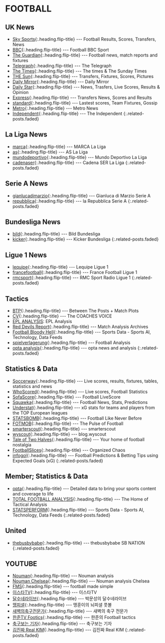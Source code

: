 ---
---

# FOOTBALL

## UK News
* [Sky Sports]{:.heading.flip-title} --- Football Results, Scores, Transfers, News
* [BBC]{:.heading.flip-title} --- Football BBC Sport
* [The Guardian]{:.heading.flip-title} --- Football news, match reports and fixtures
* [Telegraph]{:.heading.flip-title} --- The Telegraph
* [The Times]{:.heading.flip-title} --- The times & The Sunday Times
* [THE Sun]{:.heading.flip-title} --- Transfers, Fixtures, Scores, Pictures
* [Daily Mirror]{:.heading.flip-title} --- Daily Mirror
* [Daily Star]{:.heading.flip-title} --- News, Trasfers, Live Scores, Results & Opinion
* [Express]{:.heading.flip-title} --- Transfers News, Scores and Results
* [standard]{:.heading.flip-title} --- Lastest scores, Team Fixtures, Gossip
* [Metro]{:.heading.flip-title} --- Metro News
* [Independent]{:.heading.flip-title} --- The Independent
{:.related-posts.faded}

[Sky Sports]: https://www.skysports.com/football
[BBC]: https://www.bbc.com/sport/football
[The Guardian]: https://www.theguardian.com/football
[Telegraph]: https://www.telegraph.co.uk/sport
[The Times]: https://www.thetimes.co.uk

[THE Sun]: https://www.thesun.co.uk
[Daily Mirror]: http://www.dailymirror.lk/sport
[Daily Star]: https://www.dailystar.co.uk/sport/football
[Express]: https://www.express.co.uk/sport/football
[standard]: https://www.standard.co.uk/sport/football
[Metro]: https://metro.co.uk/sport/football
[Independent]: https://www.independent.co.uk/sport/football

## La Liga News
* [marca]{:.heading.flip-title} --- MARCA La Liga
* [as]{:.heading.flip-title} --- AS La Liga
* [mundodeportivo]{:.heading.flip-title} --- Mundo Deportivo La Liga
* [cadenaser]{:.heading.flip-title} --- Cadena SER La Liga
{:.related-posts.faded}

[marca]: https://www.marca.com/
[as]: https://www.as.com/
[mundodeportivo]: https://www.mundodeportivo.com/
[cadenaser]: https://cadenaser.com

## Serie A News
* [gianlucadimarzio]{:.heading.flip-title} --- Gianluca di Marzio Serie A
* [repubblica]{:.heading.flip-title} --- la Repubblica Serie A
{:.related-posts.faded}

[gianlucadimarzio]: https://gianlucadimarzio.com/
[repubblica]: https://www.repubblica.it/

## Bundesliga News
* [bild]{:.heading.flip-title} --- Bild Bundesliga
* [kicker]{:.heading.flip-title} --- Kicker Bundesliga
{:.related-posts.faded}

[bild]: https://www.bild.de/sport/fussball/fussball/home-15769054.bild.html
[kicker]: https://www.kicker.de/

## Ligue 1 News
* [lequipe]{:.heading.flip-title} --- Lequipe Ligue 1  
* [francefootball]{:.heading.flip-title} --- France Football Ligue 1
* [rmcsport]{:.heading.flip-title} --- RMC Sport Radio Ligue 1
{:.related-posts.faded}

[lequipe]: https://www.lequipe.fr/
[francefootball]: https://www.francefootball.fr/
[rmcsport]: https://rmcsport.bfmtv.com/football/

## Tactics
* [BTP]{:.heading.flip-title} --- Between The Posts + Match Plots
* [CV]{:.heading.flip-title} --- The COACHES VOICE
* [EPL ANALYSIS]: EPL Analysis
* [Red Devils Report]{:.heading.flip-title} --- Match Analysis Archives
* [Football Bloody Hell]{:.heading.flip-title} --- Sports Data - Sports AI, Technology, Data Feeds
* [spielverlagerung]{:.heading.flip-title} --- Football Analysis
* [opta analysis]{:.heading.flip-title} --- opta news and analysis
{:.related-posts.faded}

[BTP]: https://betweentheposts.net/
[CV]: https://www.coachesvoice.com/category/the-game/
[EPL ANALYSIS]: https://eplanalysis.com/
[Red Devils Report]: https://reddevilsreport.com/category/analysis/match-analysis
[Football Bloody Hell]: https://footballbh.net/
[spielverlagerung]: https://spielverlagerung.com/
[opta analysis]: https://www.optasportspro.com/news-and-analysis/

## Statistics & Data
* [Soccerway]{:.heading.flip-title} --- Live scores, results, fixtures, tables, statistics and news
* [WhoScored]{:.heading.flip-title} --- Live scores, Football Statistics
* [SofaScore]{:.heading.flip-title} --- Football LiveScore
* [Squawka]{:.heading.flip-title} --- Football News, Stats, Predictions
* [Understat]{:.heading.flip-title} --- xG stats for teams and players from the TOP European leagues
* [STATSBOMB]{:.heading.flip-title} --- Football Like Never Before
* [FOTMOB]{:.heading.flip-title} --- The Pulse of Football
* [smarterscout]{:.heading.flip-title} --- smarterscout
* [wyscout]{:.heading.flip-title} --- blog.wyscout  
* [Tale of Two Halves]{:.heading.flip-title} --- Your home of football nostalgia
* [FootballSlices]{:.heading.flip-title} --- Organized Chaos
* [infogol]{:.heading.flip-title} --- Football Predictions & Betting Tips using Expected Goals (xG)
{:.related-posts.faded}

[Soccerway]: https://int.soccerway.com/
[WhoScored]: https://www.whoscored.com/
[SofaScore]: https://www.sofascore.com/
[Squawka]: https://www.squawka.com/en/
[Understat]: https://understat.com/
[STATSBOMB]: https://statsbomb.com/
[FOTMOB]: https://www.fotmob.com/
[smarterscout]: https://smarterscout.com/
[wyscout]: https://blog.wyscout.com/
[Tale of Two Halves]: https://taleoftwohalves.uk/
[FootballSlices]: https://organizedchaos.herokuapp.com/
[infogol]: https://www.infogol.net/en

## Member; Statistics & Data
* [opta]{:.heading.flip-title} --- Detailed data to bring your sports content and coverage to life
* [TOTAL FOOTBALL ANALYSIS]{:.heading.flip-title} --- The Home of Tactical Analysis
* [STATSPERFORM]{:.heading.flip-title} --- Sports Data - Sports AI, Technology, Data Feeds
{:.related-posts.faded}

[opta]: https://www.optasports.com/
[TOTAL FOOTBALL ANALYSIS]: https://totalfootballanalysis.com/
[STATSPERFORM]: https://www.statsperform.com/

## United
* [thebusbybabe]{:.heading.flip-title} --- thebusbybabe SB NATION
{:.related-posts.faded}

[thebusbybabe]: https://thebusbybabe.sbnation.com/

## YOUTUBE
* [Nouman]{:.heading.flip-title} --- Nouman analysis
* [Nouman Chelsea]{:.heading.flip-title} --- Nouman analysis Chelsea
* [FMS]{:.heading.flip-title} --- football made simple
* [이스타TV]{:.heading.flip-title} --- 이스타TV
* [달수네라이브]{:.heading.flip-title} --- 박문성의 달수네라이브
* [맹피셜]{:.heading.flip-title} --- 맹훈이의 뇌피셜 풋볼
* [새벽의축구전문가]{:.heading.flip-title} --- 새벽의 축구 전문가
* [한준TV Footics]{:.heading.flip-title} --- 한준의 Football tactics
* [축구보는 기자]{:.heading.flip-title} --- 축구보는 기자
* [김진짜 Real KIM]{:.heading.flip-title} --- 김진짜 Real KIM
{:.related-posts.faded}

[Nouman]: https://www.youtube.com/channel/UC5bIgc-p-6MPbodo1OI-1MA/videos
[Nouman Chelsea]: https://www.youtube.com/c/LetsAnalyzeChelsea/videos
[FMS]: https://www.youtube.com/channel/UCFY0YHhxiIQWYYsLgeUBcbg/videos
[이스타TV]: https://www.youtube.com/channel/UCn9mJ4htO64-1osMWYu9k5Q
[달수네라이브]: https://www.youtube.com/c/%EC%9D%B4%EC%8A%A4%ED%83%80TV/videos
[맹피셜]: https://www.youtube.com/channel/UCRaEQm6yar7P7FeVpkL8xYg/videos
[새벽의축구전문가]: https://www.youtube.com/c/%EC%83%88%EB%B2%BD%EC%9D%98%EC%B6%95%EA%B5%AC%EC%A0%84%EB%AC%B8%EA%B0%80/videos
[한준TV Footics]: https://www.youtube.com/c/HANJUNETVFootics/videos
[축구보는 기자]:https://www.youtube.com/channel/UCSTx384G-NyizsdkDCP74VA/videos
[김진짜 Real KIM]: https://www.youtube.com/channel/UChb4gtsgSdwMDktdLukfrfw/videos
